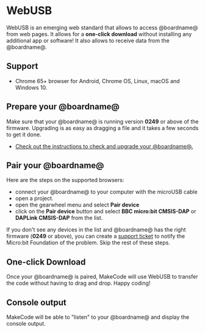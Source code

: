# WebUSB

WebUSB is an emerging web standard that allows to access @boardname@ from web pages. It allows for a **one-click download** without installing any additional app or software! It also allows to receive data from the @boardname@.

## Support

* Chrome 65+ browser for Android, Chrome OS, Linux, macOS and Windows 10.

## Prepare your @boardname@

Make sure that your @boardname@ is running version **0249** or above of the firmware. Upgrading is as easy as dragging a file and it takes a few seconds to get it done.

* [Check out the instructions to check and upgrade your @boardname@.](/device/usb/webusb/troubleshoot)

## Pair your @boardname@

Here are the steps on the supported browsers:

* connect your @boardname@ to your computer with the microUSB cable
* open a project.
* open the gearwheel menu and select **Pair device**
* click on the **Pair device** button and select **BBC micro:bit CMSIS-DAP** or **DAPLink CMSIS-DAP** from the list.

If you don't see any devices in the list and @boardname@ has the right firmware (**0249** or above), you can create a [support ticket](https://support.microbit.org/support/tickets/new) to notify the Micro:bit Foundation of the problem. Skip the rest of these steps.

## One-click Download

Once your @boardname@ is paired, MakeCode will use WebUSB to transfer the code without having to drag and drop. Happy coding!

## Console output

MakeCode will be able to "listen" to your @boardname@ and display the console output.